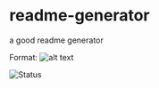 # readme-generator
a good readme generator

Format: ![alt text](url)

![Status](https://img.shields.io/appveyor/build/Ashaw916/readme-generator)
